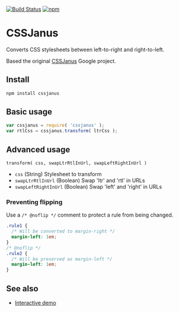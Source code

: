 [![Build Status](https://travis-ci.org/cssjanus/cssjanus.svg?branch=master)](https://travis-ci.org/cssjanus/cssjanus) [![npm](https://img.shields.io/npm/v/cssjanus.svg?style=flat)](https://www.npmjs.com/package/cssjanus)

# CSSJanus

Converts CSS stylesheets between left-to-right and right-to-left.

Based the original [CSSJanus](https://code.google.com/p/cssjanus/) Google project.

## Install
```sh
npm install cssjanus
```

## Basic usage
```javascript
var cssjanus = require( 'cssjanus' );
var rtlCss = cssjanus.transform( ltrCss );
```

## Advanced usage

```
transform( css, swapLtrRtlInUrl, swapLeftRightInUrl )
```

* `css` (String) Stylesheet to transform
* `swapLtrRtlInUrl` (Boolean) Swap 'ltr' and 'rtl' in URLs
* `swapLeftRightInUrl` (Boolean) Swap 'left' and 'right' in URLs

### Preventing flipping
Use a `/* @noflip */` comment to protect a rule from being changed.

```css
.rule1 {
  /* Will be converted to margin-right */
  margin-left: 1em;
}
/* @noflip */
.rule2 {
  /* Will be preserved as margin-left */
  margin-left: 1em;
}
```

## See also
* [Interactive demo](https://cssjanus.github.io)
